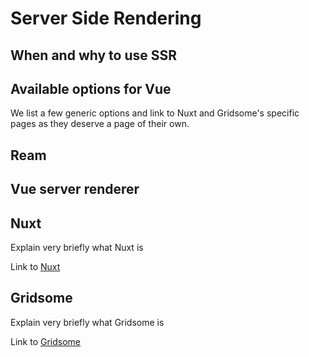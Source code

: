 # Server Side Rendering

## When and why to use SSR

## Available options for Vue

We list a few generic options and link to Nuxt and Gridsome's specific pages as they deserve a page of their own.

## Ream

## Vue server renderer

## Nuxt
Explain very briefly what Nuxt is

Link to [Nuxt](./nuxt.md)

## Gridsome

Explain very briefly what Gridsome is

Link to [Gridsome](./gridsome.md)
